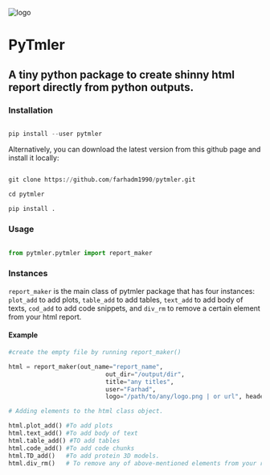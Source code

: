 ![logo](https://github.com/farhadm1990/pytmler/blob/main/pix/logo.png)

# PyTmler

## A tiny python package to create shinny html report directly from python outputs. 

### Installation

```python

pip install --user pytmler

```

Alternatively, you can download the latest version from this github page and install it locally:

```python

git clone https://github.com/farhadm1990/pytmler.git

cd pytmler

pip install .

```

### Usage

```python

from pytmler.pytmler import report_maker

```

### Instances
`report_maker` is the main class of pytmler package that has four instances: `plot_add` to add plots, `table_add` to add tables, `text_add` to add body of texts, `cod_add` to add code snippets, and `div_rm` to remove a certain element from your html report.

#### Example

```python
#create the empty file by running report_maker()

html = report_maker(out_name="report_name", 
                           out_dir="/output/dir", 
                           title="any titles", 
                           user="Farhad", 
                           logo="/path/to/any/logo.png | or url", header_color="black")

```

```python
# Adding elements to the html class object.

html.plot_add() #To add plots 
html.text_add() #To add body of text
html.table_add() #TO add tables
html.code_add() #To add code chunks
html.TD_add()   #To add protein 3D models.
html.div_rm()   # To remove any of above-mentioned elements from your report.

```

